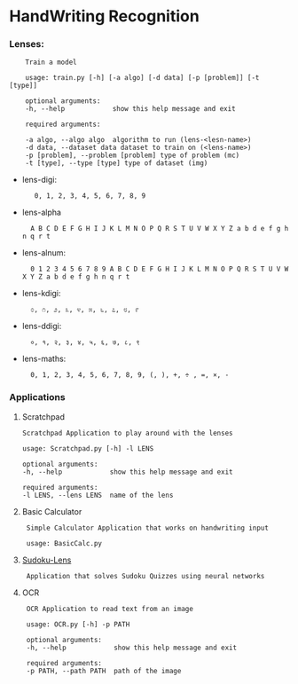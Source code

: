 # HandWriting Recognition
       
### Lenses:

        Train a model

        usage: train.py [-h] [-a algo] [-d data] [-p [problem]] [-t [type]]

        optional arguments:
        -h, --help            show this help message and exit

        required arguments:

        -a algo, --algo algo  algorithm to run (lens-<lesn-name>)
        -d data, --dataset data dataset to train on (<lens-name>)
        -p [problem], --problem [problem] type of problem (mc)
        -t [type], --type [type] type of dataset (img)

* lens-digi: 
    
         0, 1, 2, 3, 4, 5, 6, 7, 8, 9
* lens-alpha
     
        A B C D E F G H I J K L M N O P Q R S T U V W X Y Z a b d e f g h n q r t
* lens-alnum: 
            
        0 1 2 3 4 5 6 7 8 9 A B C D E F G H I J K L M N O P Q R S T U V W X Y Z a b d e f g h n q r t
* lens-kdigi:
        
        ೦, ೧, ೨, ೩, ೪, ೫, ೬, ೭, ೮, ೯
* lens-ddigi:
        
        ०, १, २, ३, ४, ५, ६, ७, ८, ९
* lens-maths:
        
        0, 1, 2, 3, 4, 5, 6, 7, 8, 9, (, ), +, ÷ , =, ×, - 

### Applications

1.  Scratchpad        
                
        Scratchpad Application to play around with the lenses

        usage: Scratchpad.py [-h] -l LENS

        optional arguments:
        -h, --help            show this help message and exit

        required arguments:
        -l LENS, --lens LENS  name of the lens

2. Basic Calculator

        Simple Calculator Application that works on handwriting input

        usage: BasicCalc.py


3. [Sudoku-Lens](https://github.com/Ritvik19/Sudoku-Lens)

        Application that solves Sudoku Quizzes using neural networks

4. OCR

        OCR Application to read text from an image

        usage: OCR.py [-h] -p PATH

        optional arguments:
        -h, --help            show this help message and exit

        required arguments:
        -p PATH, --path PATH  path of the image
